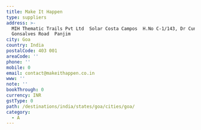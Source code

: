 ```yaml
---
title: Make It Happen
type: suppliers
address: >-
  MIH Thematic Trails Pvt Ltd  Solar Costa Campos  H.No C-1/143, Dr Cunha
  Gonsalves Road  Panjim
city: Goa
country: India
postalCode: 403 001
areaCode: ''
phone: ''
mobile: 0
email: contact@makeithappen.co.in
www: ''
note: ''
bookThrough: 0
currency: INR
gstType: 0
path: /destinations/india/states/goa/cities/goa/
category:
  - A
---
```


